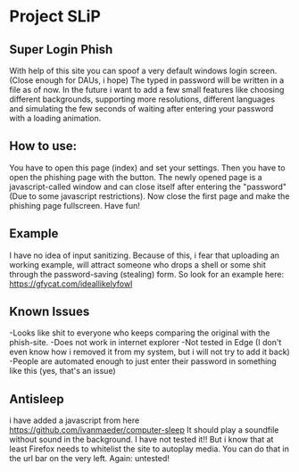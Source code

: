 # Project SLiP

## **S**uper **L**ogin **P**hish
With help of this site you can spoof a very default windows login screen. (Close enough for DAUs, i hope)
The typed in password will be written in a file as of now.
In the future i want to add a few small features like choosing different backgrounds, supporting more resolutions,
different languages and simulating the few seconds of waiting after entering your password with a loading animation.

## How to use:
You have to open this page (index) and set your settings. Then you have to open the phishing page with the button.
The newly opened page is a javascript-called window and can close itself after entering the "password" (Due to some javascript restrictions).
Now close the first page and make the phishing page fullscreen. Have fun! 

## Example
I have no idea of input sanitizing. Because of this, i fear that uploading an working example, will attract someone who drops a shell or some shit through the password-saving (stealing) form.
So look for an example here: https://gfycat.com/ideallikelyfowl

## Known Issues
-Looks like shit to everyone who keeps comparing the original with the phish-site.
-Does not work in internet explorer
-Not tested in Edge (I don't even know how i removed it from my system, but i will not try to add it back)
-People are automated enough to just enter their password in something like this (yes, that's an issue)


## Antisleep
i have added a javascript from here https://github.com/ivanmaeder/computer-sleep
It should play a soundfile without sound in the background.
I have not tested it!! But i know that at least Firefox needs to whitelist the site to autoplay media. You can do that in the url bar on the very left.
Again: untested! 